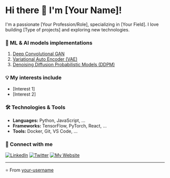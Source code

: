 # Hi there 👋 I'm [Your Name]!

I'm a passionate [Your Profession/Role], specializing in [Your Field]. I love building [Type of projects] and exploring new technologies.

### 🌱 ML & AI models implementations
1. [Deep Convolutional GAN](https://github.com/vishwa-explore/DC-GAN)
2. [Variational Auto Encoder (VAE)](https://linkedin.com/in/yourprofile)
3. [Denoising Diffusion Probabilistic Models (DDPM)](https://linkedin.com/in/yourprofile)

### 💡 My interests include
- [Interest 1]
- [Interest 2]

### 🛠️ Technologies & Tools
- **Languages:** Python, JavaScript, ...
- **Frameworks:** TensorFlow, PyTorch, React, ...
- **Tools:** Docker, Git, VS Code, ...

### 🤝 Connect with me
[![LinkedIn](https://img.shields.io/badge/LinkedIn-0077B5?style=for-the-badge&logo=linkedin&logoColor=white)](https://linkedin.com/in/yourprofile)
[![Twitter](https://img.shields.io/badge/Twitter-1DA1F2?style=for-the-badge&logo=twitter&logoColor=white)](https://twitter.com/yourprofile)
[![My Website](https://img.shields.io/badge/Website-FF5722?style=for-the-badge&logo=google-chrome&logoColor=white)](https://yourwebsite.com)

---

⭐️ From [your-username](https://github.com/your-username)
